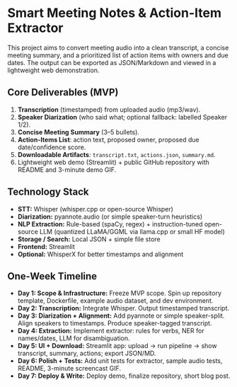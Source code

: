 # Smart Meeting Notes & Action-Item Extractor

This project aims to convert meeting audio into a clean transcript, a concise meeting summary, and a prioritized list of action items with owners and due dates. The output can be exported as JSON/Markdown and viewed in a lightweight web demonstration.

## Core Deliverables (MVP)

1.  **Transcription** (timestamped) from uploaded audio (mp3/wav).
2.  **Speaker Diarization** (who said what; optional fallback: labelled Speaker 1/2).
3.  **Concise Meeting Summary** (3–5 bullets).
4.  **Action-Items List**: action text, proposed owner, proposed due date/confidence score.
5.  **Downloadable Artifacts**: `transcript.txt`, `actions.json`, `summary.md`.
6.  Lightweight web demo (Streamlit) + public GitHub repository with README and 3-minute demo GIF.

## Technology Stack

*   **STT:** Whisper (whisper.cpp or open-source Whisper)
*   **Diarization:** pyannote.audio (or simple speaker-turn heuristics)
*   **NLP Extraction:** Rule-based (spaCy, regex) + instruction-tuned open-source LLM (quantized LLaMA/GGML via llama.cpp or small HF model)
*   **Storage / Search:** Local JSON + simple file store
*   **Frontend:** Streamlit
*   **Optional:** WhisperX for better timestamps and alignment

## One-Week Timeline

*   **Day 1: Scope & Infrastructure:** Freeze MVP scope. Spin up repository template, Dockerfile, example audio dataset, and dev environment.
*   **Day 2: Transcription:** Integrate Whisper. Output timestamped transcript.
*   **Day 3: Diarization + Alignment:** Add pyannote or simple speaker-split. Align speakers to timestamps. Produce speaker-tagged transcript.
*   **Day 4: Extraction:** Implement extractor: rules for verbs, NER for names/dates, LLM for disambiguation.
*   **Day 5: UI + Download:** Streamlit app: upload → run pipeline → show transcript, summary, actions; export JSON/MD.
*   **Day 6: Polish + Tests:** Add unit tests for extractor, sample audio tests, README, 3-minute screencast GIF.
*   **Day 7: Deploy & Write:** Deploy demo, finalize repository, short blog post.
